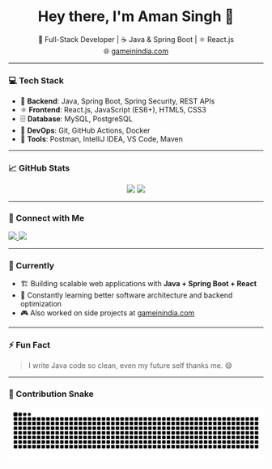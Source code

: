 <h1 align="center">Hey there, I'm Aman Singh 👋</h1>

<p align="center">
  🚀 Full-Stack Developer | ☕ Java & Spring Boot | ⚛️ React.js <br>
  🌐 <a href="https://gameinindia.com" target="_blank">gameinindia.com</a>
</p>

---

### 💻 Tech Stack

- 🔧 **Backend**: Java, Spring Boot, Spring Security, REST APIs
- ⚛️ **Frontend**: React.js, JavaScript (ES6+), HTML5, CSS3
- 🗄️ **Database**: MySQL, PostgreSQL
- 🚀 **DevOps**: Git, GitHub Actions, Docker
- 🧰 **Tools**: Postman, IntelliJ IDEA, VS Code, Maven

---

### 📈 GitHub Stats

<p align="center">
  <img src="https://github-readme-stats.vercel.app/api?username=AvgAman&show_icons=true&theme=tokyonight&hide=prs&count_private=true" height="180px" />
  <img src="https://github-readme-streak-stats.herokuapp.com/?user=AvgAman&theme=tokyonight" height="180px" />
</p>

---

### 🔗 Connect with Me

<p align="left">
  <a href="https://linkedin.com/in/aman-singh-9426b1206" target="_blank">
    <img src="https://img.shields.io/badge/LinkedIn-0077B5?style=for-the-badge&logo=linkedin&logoColor=white" />
  </a>
  <a href="https://twitter.com/amansingh_2001" target="_blank">
    <img src="https://img.shields.io/badge/Twitter-1DA1F2?style=for-the-badge&logo=twitter&logoColor=white" />
  </a>
</p>

---

### 🌱 Currently

- 🏗️ Building scalable web applications with **Java + Spring Boot + React**
- 📖 Constantly learning better software architecture and backend optimization
- 🎮 Also worked on side projects at [gameinindia.com](https://gameinindia.com)

---

### ⚡ Fun Fact

> I write Java code so clean, even my future self thanks me. 😄

---

### 🐍 Contribution Snake

![snake gif](https://github.com/AvgAman/AvgAman/blob/output/github-contribution-grid-snake.svg)
